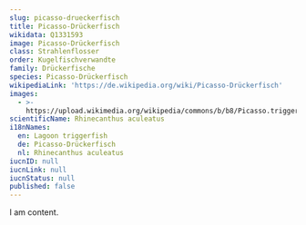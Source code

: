 ```yaml
---
slug: picasso-drueckerfisch
title: Picasso-Drückerfisch
wikidata: Q1331593
image: Picasso-Drückerfisch
class: Strahlenflosser
order: Kugelfischverwandte
family: Drückerfische
species: Picasso-Drückerfisch
wikipediaLink: 'https://de.wikipedia.org/wiki/Picasso-Drückerfisch'
images:
  - >-
    https://upload.wikimedia.org/wikipedia/commons/b/b8/Picasso.triggerfish.arp.jpg
scientificName: Rhinecanthus aculeatus
i18nNames:
  en: Lagoon triggerfish
  de: Picasso-Drückerfisch
  nl: Rhinecanthus aculeatus
iucnID: null
iucnLink: null
iucnStatus: null
published: false
---
```


I am content.
